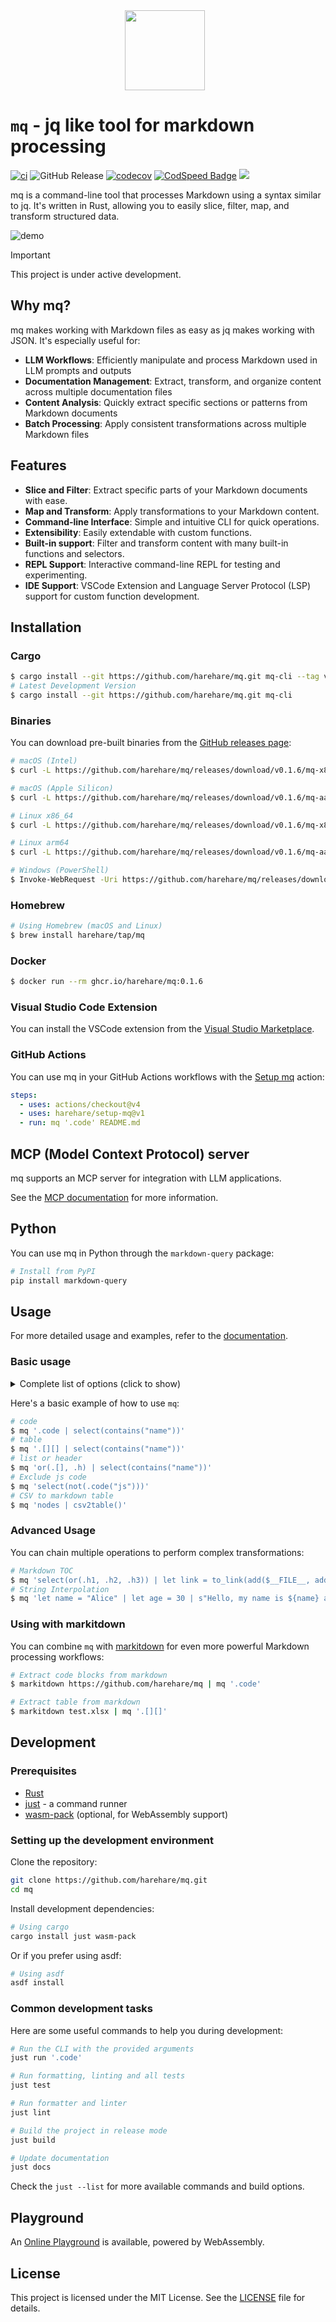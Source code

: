 <div align="center">
    <img src="docs/assets/logo.svg" style="width: 128px; height: 128px; margin-right: 10px;"/>
</div>

# `mq` - jq like tool for markdown processing

[![ci](https://github.com/harehare/mq/actions/workflows/ci.yml/badge.svg)](https://github.com/harehare/mq/actions/workflows/ci.yml)
![GitHub Release](https://img.shields.io/github/v/release/harehare/mq)
[![codecov](https://codecov.io/gh/harehare/mq/graph/badge.svg?token=E4UD7Q9NC3)](https://codecov.io/gh/harehare/mq)
[![CodSpeed Badge](https://img.shields.io/endpoint?url=https://codspeed.io/badge.json)](https://codspeed.io/harehare/mq)
![](https://tokei.rs/b1/github/harehare/mq?category=code)

mq is a command-line tool that processes Markdown using a syntax similar to jq.
It's written in Rust, allowing you to easily slice, filter, map, and transform structured data.

![demo](assets/demo.gif)

> [!IMPORTANT]
> This project is under active development.

## Why mq?

mq makes working with Markdown files as easy as jq makes working with JSON. It's especially useful for:

- **LLM Workflows**: Efficiently manipulate and process Markdown used in LLM prompts and outputs
- **Documentation Management**: Extract, transform, and organize content across multiple documentation files
- **Content Analysis**: Quickly extract specific sections or patterns from Markdown documents
- **Batch Processing**: Apply consistent transformations across multiple Markdown files

## Features

- **Slice and Filter**: Extract specific parts of your Markdown documents with ease.
- **Map and Transform**: Apply transformations to your Markdown content.
- **Command-line Interface**: Simple and intuitive CLI for quick operations.
- **Extensibility**: Easily extendable with custom functions.
- **Built-in support**: Filter and transform content with many built-in functions and selectors.
- **REPL Support**: Interactive command-line REPL for testing and experimenting.
- **IDE Support**: VSCode Extension and Language Server Protocol (LSP) support for custom function development.

## Installation

### Cargo

```sh
$ cargo install --git https://github.com/harehare/mq.git mq-cli --tag v0.1.6
# Latest Development Version
$ cargo install --git https://github.com/harehare/mq.git mq-cli
```

### Binaries

You can download pre-built binaries from the [GitHub releases page](https://github.com/harehare/mq/releases):

```sh
# macOS (Intel)
$ curl -L https://github.com/harehare/mq/releases/download/v0.1.6/mq-x86_64-apple-darwin -o /usr/local/bin/mq && chmod +x /usr/local/bin/mq

# macOS (Apple Silicon)
$ curl -L https://github.com/harehare/mq/releases/download/v0.1.6/mq-aarch64-apple-darwin -o /usr/local/bin/mq && chmod +x /usr/local/bin/mq

# Linux x86_64
$ curl -L https://github.com/harehare/mq/releases/download/v0.1.6/mq-x86_64-unknown-linux-gnu -o /usr/local/bin/mq && chmod +x /usr/local/bin/mq

# Linux arm64
$ curl -L https://github.com/harehare/mq/releases/download/v0.1.6/mq-aarch64-unknown-linux-gnu -o /usr/local/bin/mq && chmod +x /usr/local/bin/mq

# Windows (PowerShell)
$ Invoke-WebRequest -Uri https://github.com/harehare/mq/releases/download/v0.1.6/mq-x86_64-pc-windows-msvc.exe -OutFile "$env:USERPROFILE\bin\mq.exe"
```

### Homebrew

```sh
# Using Homebrew (macOS and Linux)
$ brew install harehare/tap/mq
```

### Docker

```sh
$ docker run --rm ghcr.io/harehare/mq:0.1.6
```

### Visual Studio Code Extension

You can install the VSCode extension from the [Visual Studio Marketplace](https://marketplace.visualstudio.com/items?itemName=harehare.vscode-mq).

### GitHub Actions

You can use mq in your GitHub Actions workflows with the [Setup mq](https://github.com/marketplace/actions/setup-mq) action:

```yaml
steps:
  - uses: actions/checkout@v4
  - uses: harehare/setup-mq@v1
  - run: mq '.code' README.md
```

## MCP (Model Context Protocol) server

mq supports an MCP server for integration with LLM applications.

See the [MCP documentation](https://github.com/harehare/mq/blob/main/crates/mq-mcp/README.md) for more information.

## Python

You can use mq in Python through the `markdown-query` package:

```sh
# Install from PyPI
pip install markdown-query
```

## Usage

For more detailed usage and examples, refer to the [documentation](https://mqlang.org/book/).

### Basic usage

<details>
<summary>Complete list of options (click to show)</summary>

```sh
Usage: mq [OPTIONS] [QUERY OR FILE] [FILES]... [COMMAND]

Commands:
  repl        Start a REPL session for interactive query execution
  lsp         Start a language server for mq
  mcp         Start a TUI for mq Start an MCP server for mq
  tui         
  fmt         Format mq files based on specified formatting options
  completion  Generate shell completion scripts for supported shells
  docs        Show functions documentation for the query
  help        Print this message or the help of the given subcommand(s)

Arguments:
  [QUERY OR FILE]  
  [FILES]...       

Options:
  -f, --from-file
          load filter from the file
  -I, --input-format <INPUT_FORMAT>
          Set input format [default: markdown] [possible values: markdown, mdx, text, null]
  -L, --directory <MODULE_DIRECTORIES>
          Search modules from the directory
  -M, --module-names <MODULE_NAMES>
          Load additional modules from specified files
      --args <NAME> <VALUE>
          Sets string that can be referenced at runtime
      --rawfile <NAME> <FILE>
          Sets file contents that can be referenced at runtime
  -F, --output-format <OUTPUT_FORMAT>
          Set output format [default: markdown] [possible values: markdown, html, text, json]
  -U, --update
          Update the input markdown
      --unbuffered
          Unbuffered output
      --list-style <LIST_STYLE>
          Set the list style for markdown output [default: dash] [possible values: dash, plus, star]
      --link-title-style <LINK_TITLE_STYLE>
          Set the link title surround style for markdown output [default: double] [possible values: double, single, paren]
      --link-url-style <LINK_URL_STYLE>
          Set the link URL surround style for markdown links [default: none] [possible values: none, angle]
  -o, --output <FILE>
          Output to the specified file
  -P <PARALLEL_THRESHOLD>
          Number of files to process before switching to parallel processing [default: 10]
  -h, --help
          Print help
  -V, --version
          Print version

Examples:

To filter markdown nodes:
$ mq 'query' file.md

To read query from file:
$ mq -f 'file' file.md

To start a REPL session:
$ mq repl

To format mq file:
$ mq fmt --check file.mq
```

</details>

Here's a basic example of how to use `mq`:

```sh
# code
$ mq '.code | select(contains("name"))'
# table
$ mq '.[][] | select(contains("name"))'
# list or header
$ mq 'or(.[], .h) | select(contains("name"))'
# Exclude js code
$ mq 'select(not(.code("js")))'
# CSV to markdown table
$ mq 'nodes | csv2table()'
```

### Advanced Usage

You can chain multiple operations to perform complex transformations:

```sh
# Markdown TOC
$ mq 'select(or(.h1, .h2, .h3)) | let link = to_link(add($__FILE__, add("#", to_text(self))), to_text(self), "") | if (is_h1()): to_md_list(link, 1)  elif (is_h2()): to_md_list(link, 2) elif (is_h3()): to_md_list(link, 3) else: None' docs/book/*.md
# String Interpolation
$ mq 'let name = "Alice" | let age = 30 | s"Hello, my name is ${name} and I am ${age} years old."'
```

### Using with markitdown

You can combine `mq` with [markitdown](https://github.com/microsoft/markitdown) for even more powerful Markdown processing workflows:

```sh
# Extract code blocks from markdown
$ markitdown https://github.com/harehare/mq | mq '.code'

# Extract table from markdown
$ markitdown test.xlsx | mq '.[][]'

```

## Development

### Prerequisites

- [Rust](https://www.rust-lang.org/tools/install)
- [just](https://github.com/casey/just) - a command runner
- [wasm-pack](https://rustwasm.github.io/wasm-pack/installer/) (optional, for WebAssembly support)

### Setting up the development environment

Clone the repository:

```sh
git clone https://github.com/harehare/mq.git
cd mq
```

Install development dependencies:

```sh
# Using cargo
cargo install just wasm-pack
```

Or if you prefer using asdf:

```sh
# Using asdf
asdf install
```

### Common development tasks

Here are some useful commands to help you during development:

```sh
# Run the CLI with the provided arguments
just run '.code'

# Run formatting, linting and all tests
just test

# Run formatter and linter
just lint

# Build the project in release mode
just build

# Update documentation
just docs
```

Check the `just --list` for more available commands and build options.

## Playground

An [Online Playground](https://mqlang.org/playground) is available, powered by WebAssembly.

## License

This project is licensed under the MIT License. See the [LICENSE](LICENSE) file for details.
